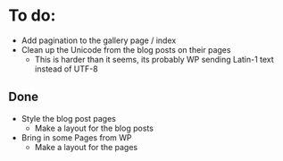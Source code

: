 # To do:

- Add pagination to the gallery page / index
- Clean up the Unicode from the blog posts on their pages
    - This is harder than it seems, its probably WP sending Latin-1 text instead of UTF-8

## Done

- Style the blog post pages
    - Make a layout for the blog posts
- Bring in some Pages from WP
    - Make a layout for the pages